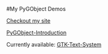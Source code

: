 

#My PyGObject Demos


[Checkout my site](https://acry.github.io/)

[PyGObject-Introduction](Intro.md)

Currently available:
[GTK-Text-System](./Gtk/Text/Notes.txt)


